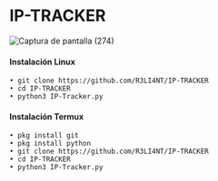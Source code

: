 # IP-TRACKER

![Captura de pantalla (274)](https://user-images.githubusercontent.com/75953873/111196794-76d51300-859c-11eb-8d17-b84abf5bd4e3.png)

#### Instalación Linux
```
• git clone https://github.com/R3LI4NT/IP-TRACKER
• cd IP-TRACKER
• python3 IP-Tracker.py
```

#### Instalación Termux
```
• pkg install git
• pkg install python
• git clone https://github.com/R3LI4NT/IP-TRACKER
• cd IP-TRACKER
• python3 IP-Tracker.py
```
